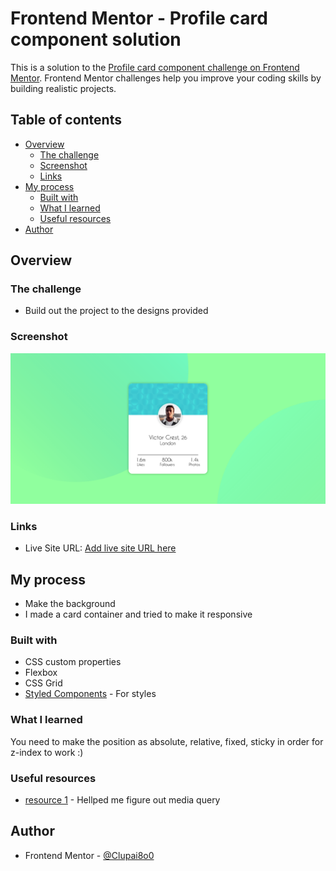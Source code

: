 # Frontend Mentor - Profile card component solution

This is a solution to the [Profile card component challenge on Frontend Mentor](https://www.frontendmentor.io/challenges/profile-card-component-cfArpWshJ). Frontend Mentor challenges help you improve your coding skills by building realistic projects. 

## Table of contents

- [Overview](#overview)
  - [The challenge](#the-challenge)
  - [Screenshot](#screenshot)
  - [Links](#links)
- [My process](#my-process)
  - [Built with](#built-with)
  - [What I learned](#what-i-learned)
  - [Useful resources](#useful-resources)
- [Author](#author)

## Overview

### The challenge

- Build out the project to the designs provided

### Screenshot

![](./screenshot.png)

### Links

- Live Site URL: [Add live site URL here](https://clupai8o0.github.io/Profile-Card-Component/)

## My process
- Make the background
- I made a card container and tried to make it responsive

### Built with

- CSS custom properties
- Flexbox
- CSS Grid
- [Styled Components](https://tachyons.io/) - For styles

### What I learned

You need to make the position as absolute, relative, fixed, sticky in order for z-index to work :)

### Useful resources

- [resource 1](https://gist.github.com/bartholomej/8415655) - Hellped me figure out media query

## Author

- Frontend Mentor - [@Clupai8o0](https://www.frontendmentor.io/profile/Clupai8o0)
